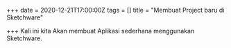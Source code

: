 +++
date = 2020-12-21T17:00:00Z
tags = []
title = "Membuat Project baru di Sketchware"

+++
Kali ini kita Akan membuat Aplikasi sederhana menggunakan Sketchware.